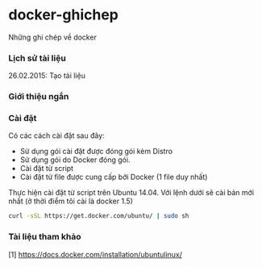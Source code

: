 # docker-ghichep
Những ghi chép về docker

### Lịch sử tài liệu
26.02.2015: Tạo tài liệu

### Giới thiệu ngắn 

### Cài đặt
Có các cách cài đặt sau đây:
- Sử dụng gói cài đặt được đóng gói kèm Distro
- Sử dụng gói do Docker đóng gói.
- Cài đặt từ script
- Cài đặt từ file được cung cấp bởi Docker (1 file duy nhất)

Thực hiện cài đặt từ script trên Ubuntu 14.04. Với lệnh dưới sẽ cài bản mới nhất (ở thời điểm tôi cài là docker 1.5)
```sh
curl -sSL https://get.docker.com/ubuntu/ | sudo sh
```


### Tài liệu tham khảo
[1] https://docs.docker.com/installation/ubuntulinux/

